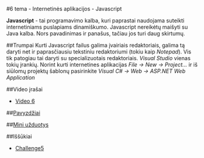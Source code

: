 ﻿#6 tema - Internetinės aplikacijos - Javascript

**Javascript** - tai programavimo kalba, kuri paprastai naudojama suteikti internetiniams puslapiams dinamiškumo. Javascript nereikėtų maišyti su Java kalba. Nors pavadinimas ir panašus, tačiau jos turi daug skirtumų.

##Trumpai
Kurti Javascript failus galima įvairiais redaktoriais, galima tą daryti net ir paprasčiausiu tekstiniu redaktoriumi (tokiu kaip *Notepad*). Vis tik patogiau tai daryti su specializuotais redaktoriais. *Visual Studio* vienas tokių įrankių. Norint kurti internetines aplikacijas *File -> New -> Project...* ir iš siūlomų projektų šablonų pasirinkite *Visual C# -> Web -> ASP.NET Web Application*

##Video įrašai
- [Video 6](https://github.com/niku-live/jpvs2015/blob/master/VIDEO.md#video-6)

##[Pavyzdžiai](https://github.com/niku-live/jpvs2015/tree/master/06%20tema%20-%20Web%20-%20Javascript/Examples)

##[Mini užduotys](https://github.com/niku-live/jpvs2015/tree/master/06%20tema%20-%20Web%20-%20Javascript/Mini%20Problems)

##Iššūkiai
- [Challenge5](https://github.com/niku-live/jpvs2015/blob/master/CHALLANGES.md#challange5)